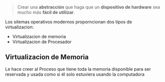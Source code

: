 > Crear una **abstracción** que haga que un **dispositivo de hardware** sea mucho más **fácil de utilizar**.

Los sitemas operativos modernos proporncionan dos tipos de virtualizacion:

- Virtualizacion de memoria
- Virtualizacion de Procesador 

## Virtualizacion de Memoria
Le hace creer al Proceso que tiene toda la memoria disponible para ser reservada y usada como si él solo estuviera usando la computadora